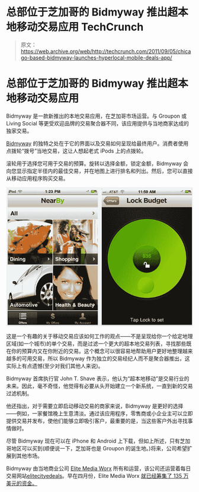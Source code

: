 # 总部位于芝加哥的 Bidmyway 推出超本地移动交易应用 TechCrunch

> 原文：<https://web.archive.org/web/http://techcrunch.com/2011/09/05/chicago-based-bidmyway-launches-hyperlocal-mobile-deals-app/>

# 总部位于芝加哥的 Bidmyway 推出超本地移动交易应用

Bidmyway 是一款新推出的本地交易应用，在芝加哥市场运营。与 Groupon 或 Living Social 等更受欢迎品牌的交易聚合器不同，该应用提供与当地商家达成的独家交易。

[Bidmyway](https://web.archive.org/web/20230204214515/http://www.bidmyway.com/) 的独特之处在于它的界面以及交易如何呈现给最终用户。消费者使用点拨轮“拨号”当地交易，这让人想起老式 iPods 上的点拨轮。

滚轮用于选择您可用于交易的预算。旋转以选择金额，锁定金额，Bidmyway 会向您显示指定半径内的最佳交易，并在地图上进行排名和列出。然后，您可以直接从移动应用程序购买交易。

[![](img/a1ed9fbd1ccea7f6663b0596930c9ac0.png "bidmyway-1")](https://web.archive.org/web/20230204214515/https://techcrunch.com/wp-content/uploads/2011/09/bidmyway-1.png)

这是一个有趣的关于移动交易应该如何工作的观点——不是呈现给你一个给定地理区域(如一个城市)的单个交易，而是过滤一个更大的超本地交易列表，寻找那些既在你的预算内又在你附近的交易。这个概念可以很容易地帮助用户更好地整理越来越多的可用交易，所以 Bidmyway 作为独立的交易经纪人而不是聚合器推出，这实际上有点遗憾(至少对我们其他人来说)。

Bidmyway 首席执行官 John T. Shave 表示，他认为“超本地移动”是交易行业的未来。因此，毫不奇怪，他觉得有必要从头开始建立一个新系统，一直到新的交易过滤机制。

他还指出，对于需要立即启动移动交易的商家来说，Bidmyway 是更好的选择——例如，一家餐馆晚上生意清淡。通过该应用程序，零售商或小企业主可以立即提供交易并发布，使他们能够立即吸引客户，最重要的是，当这些客户外出寻找事情做时。

尽管 Bidmyway 现在可以在 iPhone 和 Android 上下载，但如上所述，只有芝加哥地区可以买到(顺便说一下，芝加哥也是 Groupon 的诞生地。)将来，公司希望扩展到其他市场。

Bidmyway 由当地商业公司 [Elite Media Worx](https://web.archive.org/web/20230204214515/http://www.elitemediaworx.com/) 所有和运营，该公司还运营着每日交易网站[elitecityedeals](https://web.archive.org/web/20230204214515/http://www.elitecitydeals.com/)。早在四月份，Elite Media Worx [就已经筹集了 135 万美元的资金。](https://web.archive.org/web/20230204214515/https://techcrunch.com/2011/04/18/bidmyway-raises-1-35-million-in-funding-to-build-an-ebay-for-local-deals)